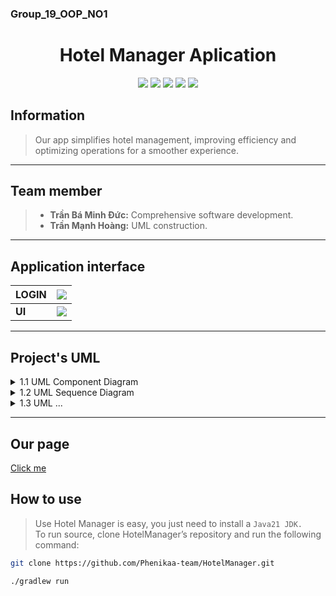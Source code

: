 ### Group_19_OOP_NO1
<h1 align="center">Hotel Manager Aplication</h1>


<p align="center">
<img src="https://img.shields.io/badge/Java-ED8B00?style=for-the-badge&logo=openjdk&logoColor=white">
<img src="https://img.shields.io/badge/CSS3-1572B6?style=for-the-badge&logo=css3&logoColor=white">
<img src="https://img.shields.io/badge/IntelliJIDEA-000000.svg?style=for-the-badge&logo=intellij-idea&logoColor=white">
<img src="https://img.shields.io/badge/Gradle-02303A.svg?style=for-the-badge&logo=Gradle&logoColor=white">
<img src="https://img.shields.io/badge/mysql-4479A1.svg?style=for-the-badge&logo=mysql&logoColor=white">
</p>

## Information

> Our app simplifies hotel management, improving efficiency and optimizing operations for a smoother experience.

---

## Team member
 >- **Trần Bá Minh Đức:** Comprehensive software development.
 >- **Trần Mạnh Hoàng:** UML construction.

---

## Application interface

| **LOGIN** |  <img src="https://i.imgur.com/ixoHbP5.png">  |     
|-----------|:---------------------------------------------:|
|  **UI**   | <img src="https://i.imgur.com/Oi8tu5B.png"> |   

---

## Project's UML

<details>
<summary>1.1 UML Component Diagram</summary>
![image]()
</details>
<details>
<summary>1.2 UML Sequence Diagram</summary>
![image]()
</details>
<details>
<summary>1.3 UML ...</summary>
![image]()
</details>

---

## Our page
[Click me](https://phenikaa-team.github.io/HotelManager/)

## How to use
 > Use Hotel Manager is easy, you just need to install a `Java21 JDK.`  
 > To run source, clone HotelManager’s repository and run the following command:
 
```bash
git clone https://github.com/Phenikaa-team/HotelManager.git
```

```bash
./gradlew run
```

